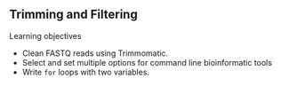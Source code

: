 ## Trimming and Filtering

Learning objectives

- Clean FASTQ reads using Trimmomatic.
- Select and set multiple options for command line bioinformatic tools
- Write `for` loops with two variables.

